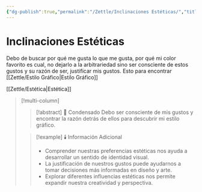 ```yaml
---
{"dg-publish":true,"permalink":"/Zettle/Inclinaciones Estéticas/","title":"Inclinaciones Estéticas","tags":["ZeType/Idea",""],"created":"2023-04-26T10:15:58.768-05:00","updated":"2023-09-25T12:37:49.699-05:00"}
---
```



# Inclinaciones Estéticas

Debo de buscar por qué me gusta lo que me gusta, por qué mi color favorito es cual, no dejarlo a la arbitrariedad sino ser consciente de estos gustos y su razón de ser, justificar mis gustos. Esto para encontrar [[Zettle/Estilo Gráfico\|Estilo Gráfico]]

[[Zettle/Estética\|Estética]]

> [!multi-column]
> 
> > [!abstract] 📖 Condensado
> > Debo ser consciente de mis gustos y encontrar la razón detrás de ellos para descubrir mi estilo gráfico.
>
> > [!example] 🕯️ Información Adicional
> > - Comprender nuestras preferencias estéticas nos ayuda a desarrollar un sentido de identidad visual.
> > - La justificación de nuestros gustos puede ayudarnos a tomar decisiones más informadas en diseño y arte.
> > - Explorar diferentes influencias estéticas nos permite expandir nuestra creatividad y perspectiva.
